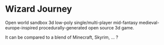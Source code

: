 # Wizard Journey

Open world sandbox 3d low-poly single/multi-player mid-fantasy medieval-europe-inspired procedurally-generated open source 3d game.

It can be compared to a blend of Minecraft, Skyrim, ... ?
